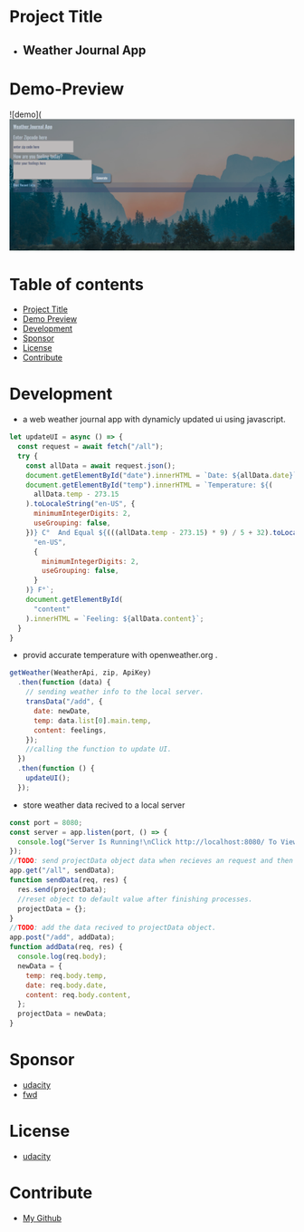 # Project Title

- ## Weather Journal App

# Demo-Preview

![demo](![Alt text](website/screenSnap.png)

# Table of contents

- [Project Title](#project-title)
- [Demo Preview](#demo-preview)
- [Development](#development)
- [Sponsor](#sponsor)
- [License](#license)
- [Contribute](#contribute)

# Development

- a web weather journal app with dynamicly updated ui using javascript.

```javascript
let updateUI = async () => {
  const request = await fetch("/all");
  try {
    const allData = await request.json();
    document.getElementById("date").innerHTML = `Date: ${allData.date}`;
    document.getElementById("temp").innerHTML = `Temperature: ${(
      allData.temp - 273.15
    ).toLocaleString("en-US", {
      minimumIntegerDigits: 2,
      useGrouping: false,
    })} C°  And Equal ${(((allData.temp - 273.15) * 9) / 5 + 32).toLocaleString(
      "en-US",
      {
        minimumIntegerDigits: 2,
        useGrouping: false,
      }
    )} F°`;
    document.getElementById(
      "content"
    ).innerHTML = `Feeling: ${allData.content}`;
  }
}
```

- provid accurate temperature with openweather.org .

```javascript
getWeather(WeatherApi, zip, ApiKey)
  .then(function (data) {
    // sending weather info to the local server.
    transData("/add", {
      date: newDate,
      temp: data.list[0].main.temp,
      content: feelings,
    });
    //calling the function to update UI.
  })
  .then(function () {
    updateUI();
  });
```

- store weather data recived to a local server

```javascript
const port = 8080;
const server = app.listen(port, () => {
  console.log("Server Is Running!\nClick http://localhost:8080/ To View.");
});
//TODO: send projectData object data when recieves an request and then reset the object.
app.get("/all", sendData);
function sendData(req, res) {
  res.send(projectData);
  //reset object to default value after finishing processes.
  projectData = {};
}
//TODO: add the data recived to projectData object.
app.post("/add", addData);
function addData(req, res) {
  console.log(req.body);
  newData = {
    temp: req.body.temp,
    date: req.body.date,
    content: req.body.content,
  };
  projectData = newData;
}
```

# Sponsor

- [udacity](https://www.udacity.com/)
- [fwd](https://egfwd.com/)

# License

- [udacity](https://www.udacity.com/)

# Contribute

- [My Github](https://github.com/ahmedelzaky)

